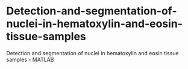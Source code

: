# Detection-and-segmentation-of-nuclei-in-hematoxylin-and-eosin-tissue-samples
Detection and segmentation of nuclei in hematoxylin and eosin tissue samples - MATLAB
